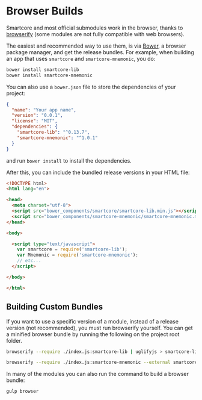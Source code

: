 # Browser Builds
Smartcore and most official submodules work in the browser, thanks to [browserify](http://browserify.org/) (some modules are not fully compatible with web browsers).

The easiest and recommended way to use them, is via [Bower](http://bower.io/), a browser package manager, and get the release bundles. For example, when building an app that uses `smartcore` and `smartcore-mnemonic`, you do:

```sh
bower install smartcore-lib
bower install smartcore-mnemonic
```

You can also use a `bower.json` file to store the dependencies of your project:

```json
{
  "name": "Your app name",
  "version": "0.0.1",
  "license": "MIT",
  "dependencies": {
    "smartcore-lib": "^0.13.7",
    "smartcore-mnemonic": "^1.0.1"
  }
}
```

and run `bower install` to install the dependencies.

After this, you can include the bundled release versions in your HTML file:

```html
<!DOCTYPE html>
<html lang="en">

<head>
  <meta charset="utf-8">
  <script src="bower_components/smartcore/smartcore-lib.min.js"></script>
  <script src="bower_components/smartcore-mnemonic/smartcore-mnemonic.min.js"></script>
</head>

<body>

  <script type="text/javascript">
    var smartcore = require('smartcore-lib');
    var Mnemonic = require('smartcore-mnemonic');
    // etc...
  </script>

</body>

</html>
```

## Building Custom Bundles
If you want to use a specific version of a module, instead of a release version (not recommended), you must run browserify yourself.  You can get a minified browser bundle by running the following on the project root folder.

```sh
browserify --require ./index.js:smartcore-lib | uglifyjs > smartcore-lib.min.js
```

```sh
browserify --require ./index.js:smartcore-mnemonic --external smartcore-lib | uglifyjs > smartcore-mnemonic.min.js
```

In many of the modules you can also run the command to build a browser bundle:
```sh
gulp browser
```

